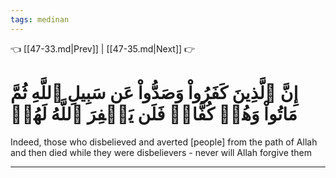 ```yaml
---
tags: medinan
---
```


👈 [[47-33.md|Prev]] | [[47-35.md|Next]] 👉

# إِنَّ ٱلَّذِينَ كَفَرُواْ وَصَدُّواْ عَن سَبِيلِ ٱللَّهِ ثُمَّ مَاتُواْ وَهُمۡ كُفَّارٞ فَلَن يَغۡفِرَ ٱللَّهُ لَهُمۡ

Indeed, those who disbelieved and averted [people] from the path of Allah and then died while they were disbelievers - never will Allah forgive them

---

